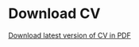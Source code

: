 # Download CV


[Download latest version of CV in PDF](https://github.com/JJ/cv/releases/download/v2023.03.1/cv.pdf)

